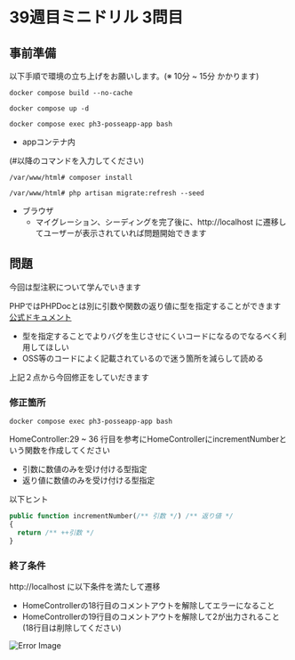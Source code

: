 # 39週目ミニドリル 3問目

## 事前準備

以下手順で環境の立ち上げをお願いします。(※ 10分 ~ 15分 かかります)

`docker compose build --no-cache`

`docker compose up -d`

`docker compose exec ph3-posseapp-app bash`

- appコンテナ内

(#以降のコマンドを入力してください)

`/var/www/html# composer install`

`/var/www/html# php artisan migrate:refresh --seed`

- ブラウザ
  - マイグレーション、シーディングを完了後に、http://localhost に遷移してユーザーが表示されていれば問題開始できます

## 問題

今回は型注釈について学んでいきます

PHPではPHPDocとは別に引数や関数の返り値に型を指定することができます
[公式ドキュメント](https://www.php.net/manual/ja/language.types.declarations.php)

+ 型を指定することでよりバグを生じさせにくいコードになるのでなるべく利用してほしい
+ OSS等のコードによく記載されているので迷う箇所を減らして読める

上記２点から今回修正をしていだきます

### 修正箇所

`docker compose exec ph3-posseapp-app bash`

HomeController:29 ~ 36 行目を参考にHomeControllerにincrementNumberという関数を作成してください

+ 引数に数値のみを受け付ける型指定
+ 返り値に数値のみを受け付ける型指定

以下ヒント
```php
public function incrementNumber(/** 引数 */) /** 返り値 */
{
  return /** ++引数 */
}
```

### 終了条件

http://localhost に以下条件を満たして遷移

- HomeControllerの18行目のコメントアウトを解除してエラーになること
- HomeControllerの19行目のコメントアウトを解除して2が出力されること (18行目は削除してください)

![Error Image](sample.png)
